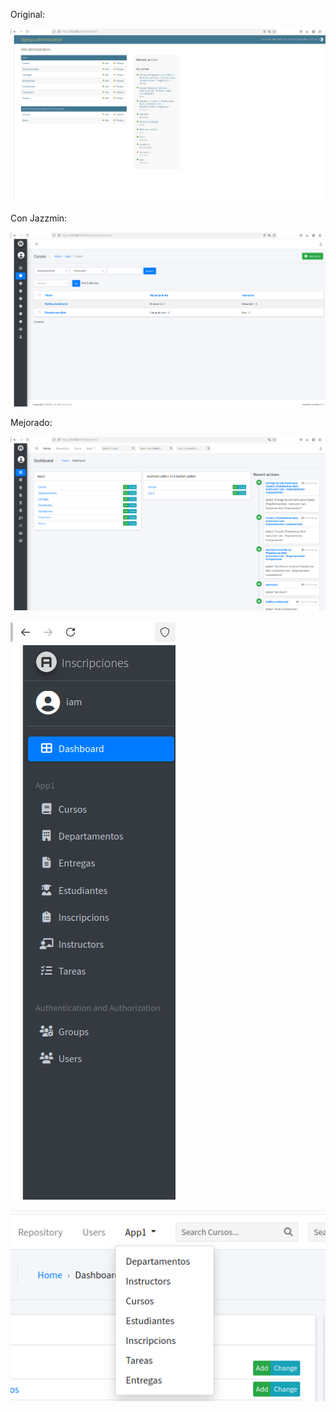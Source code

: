 Original:

![alt text](image.png)


Con Jazzmin:

![alt text](image-1.png)


Mejorado:

![alt text](image-2.png)


![alt text](image-3.png)


![alt text](image-4.png)